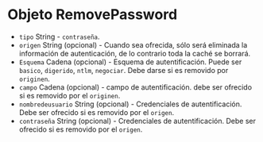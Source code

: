 # Objeto RemovePassword

* `tipo` String - `contraseña`.
* `origen` String (opcional) - Cuando sea ofrecida, sólo será eliminada la información de autenticación, de lo contrario toda la caché se borrará.
* `Esquema` Cadena (opcional) - Esquema de autentificación. Puede ser `basico`, `digerido`, `ntlm`, `negociar`. Debe darse si es removido por `originen`.
* `campo` Cadena (opcional) - campo de autentificación. debe ser ofrecido si es removido por el `originen`.
* `nombredeusuario` String (opcional) - Credenciales de autentificación. Debe ser ofrecido si es removido por el `origen`.
* `contraseña` String (opcional) - Credenciales de autentificación. Debe ser ofrecido si es removido por el `origen`.